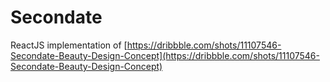 # Secondate

ReactJS implementation of
[https://dribbble.com/shots/11107546-Secondate-Beauty-Design-Concept](https://dribbble.com/shots/11107546-Secondate-Beauty-Design-Concept)
